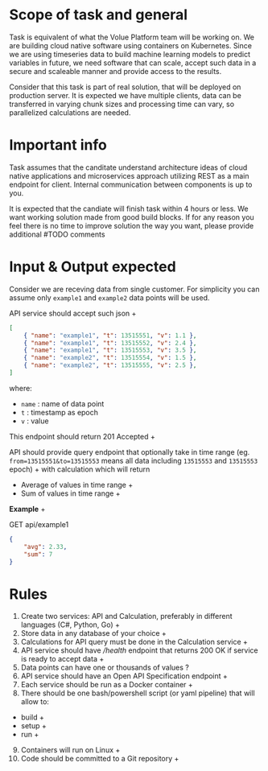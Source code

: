 # Scope of task and general

Task is equivalent of what the Volue Platform team will be working on.
We are building cloud native software using containers on Kubernetes.
Since we are using timeseries data to build machine learning models to predict variables
in future, we need software that can scale, accept such data in a secure and scaleable manner 
and provide access to the  results.

Consider that this task is part of real solution, that will be deployed on production server.
It is expected we have multiple clients, data can be transferred in varying chunk sizes and 
processing time can vary, so parallelized calculations are needed. 

# Important info 

Task assumes that the canditate understand architecture ideas of cloud native applications and
microservices approach utilizing REST as a main endpoint for client. Internal communication 
between components is up to you.

It is expected that the candiate will finish task within 4 hours or less. We want working
solution made from good build blocks. If for any reason you feel there is no time to improve solution the way you want,
please provide additional #TODO comments

# Input & Output expected

Consider we are receving data from single customer. For simplicity you can assume only `example1` and `example2` data points will be used.
 
API service should accept such json + 
```json
[
    { "name": "example1", "t": 13515551, "v": 1.1 },
    { "name": "example1", "t": 13515552, "v": 2.4 },
    { "name": "example1", "t": 13515553, "v": 3.5 },
    { "name": "example2", "t": 13515554, "v": 1.5 },
    { "name": "example2", "t": 13515555, "v": 2.5 },
]
```

where:
- `name` : name of data point
- `t` : timestamp as epoch
- `v` : value

This endpoint should return 201 Accepted + 

API should provide query endpoint that optionally take in time range (eg. `from=13515551&to=13515553` means all data including `13515553` and `13515553` epoch)  + 
with calculation which will return

- Average of values in time range + 
- Sum of values in time range + 

**Example** + 

GET api/example1
```json
{
    "avg": 2.33, 
    "sum": 7
}
```

# Rules

1. Create two services: API and Calculation, preferably in different languages (C#, Python, Go) + 
2. Store data in any database of your choice + 
3. Calculations for API query must be done in the Calculation service + 
4. API service should have */health* endpoint that returns 200 OK if service is ready to accept data +
5. Data points can have one or thousands of values ?
6. API service should have an Open API Specification endpoint + 
7. Each service should be run as a Docker container +
8. There should be one bash/powershell script (or yaml pipeline) that will allow to:
- build +
- setup +
- run +
9. Containers will run on Linux +
10. Code should be committed to a Git repository +
